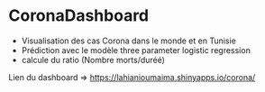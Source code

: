 # CoronaDashboard

* Visualisation des cas Corona dans le monde et en Tunisie
* Prédiction avec le modèle three parameter logistic regression
* calcule du ratio (Nombre morts/duréé)

Lien du dashboard => https://lahianioumaima.shinyapps.io/corona/
